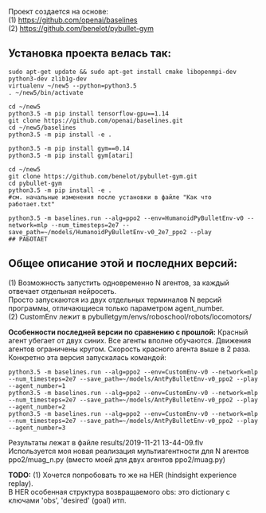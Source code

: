 Проект создается на основе:<br/>
(1) https://github.com/openai/baselines<br/>
(2) https://github.com/benelot/pybullet-gym

## **Установка проекта велась так:**
```
sudo apt-get update && sudo apt-get install cmake libopenmpi-dev python3-dev zlib1g-dev
virtualenv ~/new5 --python=python3.5
. ~/new5/bin/activate

cd ~/new5
python3.5 -m pip install tensorflow-gpu==1.14
git clone https://github.com/openai/baselines.git 
cd ~/new5/baselines
python3.5 -m pip install -e .

python3.5 -m pip install gym==0.14
python3.5 -m pip install gym[atari]

cd ~/new5
git clone https://github.com/benelot/pybullet-gym.git
cd pybullet-gym
python3.5 -m pip install -e .
#см. начальные изменения после установки в файле "Как что работает.txt"

python3.5 -m baselines.run --alg=ppo2 --env=HumanoidPyBulletEnv-v0 --network=mlp --num_timesteps=2e7 --save_path=~/models/HumanoidPyBulletEnv-v0_2e7_ppo2 --play
## РАБОТАЕТ
```

## **Общее описание этой и последних версий:**
(1) Возможность запустить одновременно N агентов, за каждый отвечает отдельная нейросеть.<br/>
Просто запускаются из двух отдельных терминалов N версий программы, отличающиеся только параметром agent_number.<br/>
(2) CustomEnv лежит в pybulletgym/envs/roboschool/robots/locomotors/<br/>

**Особенности последней версии по сравнению с прошлой:**
Красный агент убегает от двух синих. Все агенты вполне обучаются. Движения агентов ограничены кругом. Скорость красного агента выше в 2 раза.<br/>
Конкретно эта версия запускалась командой:<br/>
```
python3.5 -m baselines.run --alg=ppo2 --env=CustomEnv-v0 --network=mlp --num_timesteps=2e7 --save_path=~/models/AntPyBulletEnv-v0_ppo2 --play --agent_number=1
python3.5 -m baselines.run --alg=ppo2 --env=CustomEnv-v0 --network=mlp --num_timesteps=2e7 --save_path=~/models/AntPyBulletEnv-v0_ppo2 --play --agent_number=2
python3.5 -m baselines.run --alg=ppo2 --env=CustomEnv-v0 --network=mlp --num_timesteps=2e7 --save_path=~/models/AntPyBulletEnv-v0_ppo2 --play --agent_number=3
```
Результаты лежат в файле results/2019-11-21 13-44-09.flv<br/>
Используется моя новая реализация мультиагентности для N агентов  ppo2/muag_n.py  (вместо моей для двух агентов ppo2/muag.py)

**TODO:**
(1) Хочется попробовать то же на HER (hindsight experience replay).<br/>
В HER особенная структура возвращаемого obs:  это dictionary с ключами 'obs', 'desired' (goal) итп.